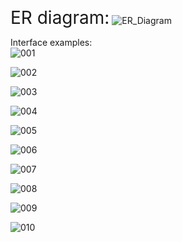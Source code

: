 
<span style="font-size:2em;">ER diagram:</span>
![ER_Diagram](https://github.com/user-attachments/assets/ff367938-5ff2-4ce9-ad48-502d694d2817)

Interface examples:  
![001](https://github.com/user-attachments/assets/92dd07cd-215c-47ff-98b2-fafe743c8602)

![002](https://github.com/user-attachments/assets/bac53d59-291a-4171-af24-59e474667c4f)


![003](https://github.com/user-attachments/assets/32dd4f1a-aeb6-4a9c-b024-6563d2f568c2)

![004](https://github.com/user-attachments/assets/3f20f21b-ec7b-4c00-8d9f-b77701f0918a)

![005](https://github.com/user-attachments/assets/141966f9-4909-4632-84fa-796ae7bb0792)

![006](https://github.com/user-attachments/assets/77c9514d-b701-44cd-bb7a-60bcd1168509)

![007](https://github.com/user-attachments/assets/24473ce7-8292-412d-9a41-dc55f531f27d)

![008](https://github.com/user-attachments/assets/d1695eb0-0b9d-421f-a5e5-2db11b0ce034)

![009](https://github.com/user-attachments/assets/2ef085de-25ce-432b-bda8-331583862304)

![010](https://github.com/user-attachments/assets/13748501-dfcb-4597-9492-9f48835864ca)
